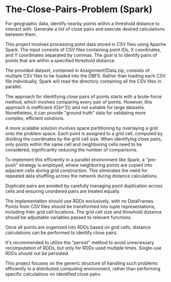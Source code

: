 # The-Close-Pairs-Problem (Spark)
For geographic data, identify nearby points within a threshold distance to interact with. Generate a list of close pairs and execute desired calculations between them.

This project involves processing point data stored in CSV files using Apache Spark. The input consists of CSV files containing point IDs, X coordinates, and Y coordinates separated by commas. The goal is to identify pairs of points that are within a specified threshold distance.

The provided dataset, contained in Assignment1Data.zip, consists of multiple CSV files to be loaded into the DBFS. Rather than loading each CSV file individually, Spark will read the directory containing all the CSV files in parallel.

The approach for identifying close pairs of points starts with a brute-force method, which involves comparing every pair of points. However, this approach is inefficient (O(n^2)) and not suitable for large datasets. Nonetheless, it can provide "ground truth" data for validating more complex, efficient solutions.

A more scalable solution involves space partitioning by overlaying a grid onto the problem space. Each point is assigned to a grid cell, computed by dividing the coordinates by the grid cell size. When identifying close pairs, only points within the same cell and neighboring cells need to be considered, significantly reducing the number of comparisons.

To implement this efficiently in a parallel environment like Spark, a "pre-push" strategy is employed, where neighboring points are copied into adjacent cells during grid construction. This eliminates the need for repeated data shuffling across the network during distance calculations.

Duplicate pairs are avoided by carefully managing point duplication across cells and ensuring unordered pairs are treated equally.

The implementation should use RDDs exclusively, with no DataFrames. Points from CSV files should be transformed into tuple representations, including their grid cell locations. The grid cell size and threshold distance should be adjustable variables passed to relevant functions.

Once all points are organized into RDDs based on grid cells, distance calculations can be performed to identify close pairs.

It's recommended to utilize the "persist" method to avoid unnecessary recomputation of RDDs, but only for RDDs used multiple times. Single-use RDDs should not be persisted.

This project focuses on the generic structure of handling such problems efficiently in a distributed computing environment, rather than performing specific calculations on identified close pairs.
